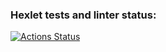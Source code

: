 ### Hexlet tests and linter status:
[![Actions Status](https://github.com/darya-pavitskaya/frontend-project-44/actions/workflows/hexlet-check.yml/badge.svg)](https://github.com/darya-pavitskaya/frontend-project-44/actions)